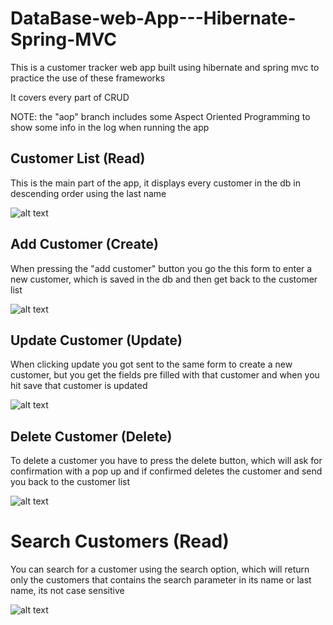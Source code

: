 # DataBase-web-App---Hibernate-Spring-MVC
This is a customer tracker web app built using hibernate and spring mvc to practice the use of these frameworks

It covers every part of CRUD

NOTE: the "aop" branch includes some Aspect Oriented Programming to show some info in the log when running the app

## Customer List (Read)
This is the main part of the app, it displays every customer in the db in descending order using the last name

![alt text](https://i.imgur.com/H5Eowa5.png)

## Add Customer (Create)
When pressing the "add customer" button you go the this form to enter a new customer, which is saved
in the db and then get back to the customer list

![alt text](https://i.imgur.com/kgsTz59.png)

## Update Customer (Update)
When clicking update you got sent to the same form to create a new customer, but you get the fields
pre filled with that customer and when you hit save that customer is updated

![alt text](https://i.imgur.com/apUvA7P.png)

## Delete Customer (Delete)
To delete a customer you have to press the delete button, which will ask for confirmation with a pop up
and if confirmed deletes the customer and send you back to the customer list

![alt text](https://i.imgur.com/Ky8dKPI.png)

# Search Customers (Read)
You can search for a customer using the search option, which will return only the customers that contains
the search parameter in its name or last name, its not case sensitive

![alt text](https://i.imgur.com/hNQcmye.png)
